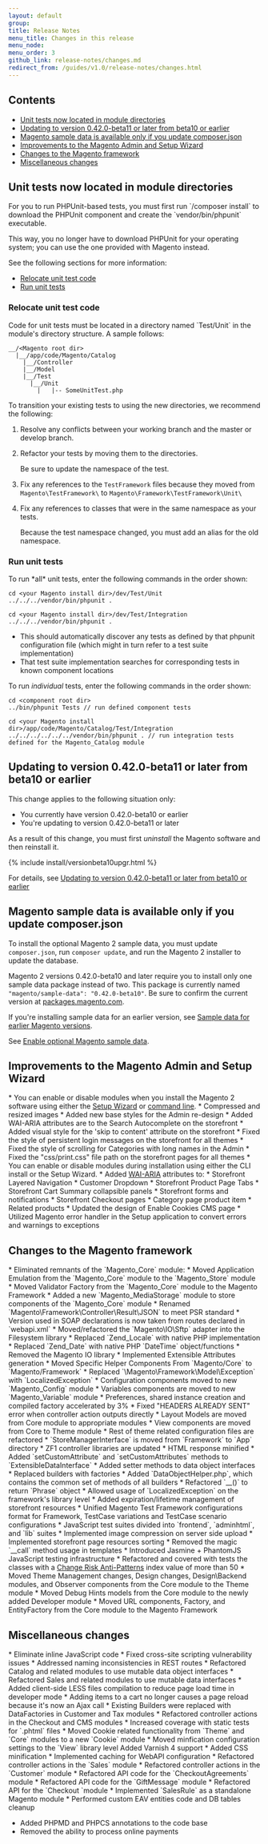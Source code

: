 ```yaml
---
layout: default
group: 
title: Release Notes
menu_title: Changes in this release
menu_node: 
menu_order: 3
github_link: release-notes/changes.md
redirect_from: /guides/v1.0/release-notes/changes.html
---
```


<h2 id="changes-contents">Contents</h2>
<!-- This topic is referred to from Magento 2 code! Don't change the URL without informing engineering! -->
<!-- Referring file:CHANGELOG.md owned by core -->
<!-- Reference is to http://devdocs.magento.com/guides/v1.0/release-notes/changes.html#change-devrc-unit -->


*   <a href="#change-devrc-unit">Unit tests now located in module directories</a>
*   <a href="#change-devbeta-uninstall">Updating to version 0.42.0-beta11 or later from beta10 or earlier</a>
*   <a href="#change-devbeta-sampledata">Magento sample data is available only if you update composer.json</a>
*	<a href="#admin">Improvements to the Magento Admin and Setup Wizard</a>
*	<a href="#framework">Changes to the Magento framework</a>
*	<a href="#misc">Miscellaneous changes</a>

<h2 id="change-devrc-unit">Unit tests now located in module directories</h2>
For you to run PHPUnit-based tests, you must first run `<your Magento root dir>/composer install` to download the PHPUnit component and create the `vendor/bin/phpunit` executable. 

This way, you no longer have to download PHPUnit for your operating system; you can use the one provided with Magento instead.

See the following sections for more information:

*	<a href="#change-devrc-unit-move">Relocate unit test code</a>
*	<a href="#change-devrc-unit-run">Run unit tests</a>

<h3 id="change-devrc-unit-move">Relocate unit test code</h3>
Code for unit tests must be located in a directory named `Test/Unit` in the module's directory structure. A sample follows:

	__/<Magento root dir>
	  |__/app/code/Magento/Catalog
	    |__/Controller
	    |__/Model
	    |__/Test
	      |__/Unit
	        |   |-- SomeUnitTest.php

To transition your existing tests to using the new directories, we recommend the following:

1. Resolve any conflicts between your working branch and the master or develop branch.
2. Refactor your tests by moving them to the directories.  

	Be sure to update the namespace of the test.

3. Fix any references to the `TestFramework` files because they moved from `Magento\TestFramework\` to `Magento\Framework\TestFramework\Unit\`

4. Fix any references to classes that were in the same namespace as your tests.  

	Because the test namespace changed, you must add an alias for the old namespace.

<h3 id="change-devrc-unit-run">Run unit tests</h3>
To run *all* unit tests, enter the following commands in the order shown:

	cd <your Magento install dir>/dev/Test/Unit
	../../../vendor/bin/phpunit .

	cd <your Magento install dir>/dev/Test/Integration
	../../../vendor/bin/phpunit .


*	This should automatically discover any tests as defined by that phpunit configuration file (which might in turn refer to a test suite implementation)
*	That test suite implementation searches for corresponding tests in known component locations

To run *individual* tests, enter the following commands in the order shown:

	cd <component root dir>
	../bin/phpunit Tests // run defined component tests

	cd <your Magento install dir>/app/code/Magento/Catalog/Test/Integration
	../../../../../../vendor/bin/phpunit . // run integration tests defined for the Magento_Catalog module


<h2 id="change-devbeta-uninstall">Updating to version 0.42.0-beta11 or later from beta10 or earlier</h2>
This change applies to the following situation only:

*   You currently have version 0.42.0-beta10 or earlier
*   You're updating to version 0.42.0-beta11 or later

<div class="bs-callout bs-callout-info" id="info">
    <p>As a result of this change, you must first <em>uninstall</em> the Magento software and then reinstall it.</p>
</div>
{% include install/versionbeta10upgr.html %}

For details, see <a href="{{ site.gdeurl }}install-gde/install/install-cli-install.html#instgde-install-magento-updatebeta11">Updating to version 0.42.0-beta11 or later from beta10 or earlier</a>

<h2 id="change-devbeta-sampledata">Magento sample data is available only if you update composer.json</h2>

To install the optional Magento 2 sample data, you must update `composer.json`, run `composer update`, and run the Magento 2 installer to update the database.

<div class="bs-callout bs-callout-info" id="info">
<span class="glyphicon-class">
  <p>Magento 2 versions 0.42.0-beta10 and later require you to install only one sample data package instead of two. This package is currently named <code>"magento/sample-data": "0.42.0-beta10"</code>. Be sure to confirm the current version at <a href="http://packages.magento.com/#magento/sample-data" target="_blank">packages.magento.com</a>.</p>
<p>If you're installing sample data for an earlier version, see <a href="#installgde-install-sample-old">Sample data for earlier Magento versions</a>.</p></span>
</div>

See <a href="{{ site.gdeurl }}/install-gde/install/sample-data.html">Enable optional Magento sample data</a>.

<h2 id="admin">Improvements to the Magento Admin and Setup Wizard</h2>
*	You can enable or disable modules when you install the Magento 2 software using either the <a href="{{ site.gdeurl }}install-gde/install/install-web.html#instgde-install-magento-web-step4
">Setup Wizard</a> or <a href="{{ site.gdeurl }}install-gde/install/cli/install-cli-subcommands-enable.html">command line</a>.
*    Compressed and resized images
*    Added new base styles for the Admin re-design
*    Added WAI-ARIA attributes are to the Search Autocomplete on the storefront
*    Added visual style for the 'skip to content' attribute on the storefront 
*    Fixed the style of persistent login messages on the storefront for all themes 
*    Fixed the style of scrolling for Categories with long names in the Admin 
*    Fixed the "css/print.css" file path on the storefront pages for all themes 
    *	You can enable or disable modules during installation using either the CLI install or the Setup Wizard.
*	Added <a href="http://www.w3.org/WAI/intro/aria.php" target="_blank">WAI-ARIA</a> attributes to:
	*	Storefront Layered Navigation
	*	Customer Dropdown
	*	Storefront Product Page Tabs
	*	Storefront Cart Summary collapsible panels
	*	Storefront forms and notifications
	*	Storefront Checkout pages
	*	Category page product item 
	*	Related products
*    Updated the design of Enable Cookies CMS page
*	Utilized Magento error handler in the Setup application to convert errors and warnings to exceptions

<h2 id="framework">Changes to the Magento framework</h2>
*	Eliminated remnants of the `Magento_Core` module:
	*	Moved Application Emulation from the `Magento_Core` module to the `Magento_Store` module
	*	Moved Validator Factory from the `Magento_Core` module to the Magento Framework
	*	Added a new `Magento_MediaStorage` module to store components of the `Magento_Core` module
*	Renamed `Magento\Framework\Controller\Result\JSON` to meet PSR standard
*	Version used in SOAP declarations is now taken from routes declared in `webapi.xml`
*    Moved/refactored the `Magento\IO\Sftp` adapter into the Filesystem library
*	Replaced `Zend_Locale` with native PHP implementation
*	Replaced `Zend_Date` with native PHP `DateTime` object/functions
*    Removed the Magento IO library
*    Implemented Extensible Attributes generation
*    Moved Specific Helper Components From `Magento/Core` to `Magento/Framework`
*    Replaced `\Magento\Framework\Model\Exception` with `LocalizedException`
*    Configuration components moved to new `Magento_Config` module
*    Variables components are moved to new `Magento_Variable` module
*    Preferences, shared instance creation and compiled factory accelerated by 3%
*    Fixed "HEADERS ALREADY SENT" error when controller action outputs directly
*    Layout Models are moved from Core module to appropriate modules
*    View components are moved from Core to Theme module
*    Rest of theme related configuration files are refactored
*    `StoreManagerInterface` is moved from `Framework` to `App` directory
*    ZF1 controller libraries are updated
*    HTML response minified
*   Added `setCustomAttribute` and `setCustomAttributes` methods to `ExtensibleDataInterface`
*   Added setter methods to data object interfaces
*   Replaced builders with factories
*   Added `DataObjectHelper.php`, which contains the common set of methods of all builders
*   Refactored `__()` to return `Phrase` object
*   Allowed usage of `LocalizedException` on the framework's library level
*   Added expiration/lifetime management of storefront resources
*   Unified Magento Test Framework configurations format for Framework, TestCase variations and TestCase scenario configurations
*   JavaScript test suites divided into `frontend`, `adminhtml`, and `lib` suites 
*   Implemented image compression on server side upload
*   Implemented storefront page resources sorting 
*   Removed the magic `__call` method usage in templates
*   Introduced Jasmine + PhantomJS JavaScript testing infrastructure
*    Refactored and covered with tests the classes with a <a href="https://phpunit.de/manual/current/en/code-coverage-analysis.html" target="_blank">Change Risk Anti-Patterns</a> index value of more than 50
*    Moved Theme Management changes, Design changes, Design\Backend modules, and Observer components from the Core module to the Theme module
*    Moved Debug Hints models from the Core module to the newly added Developer module
*    Moved URL components, Factory, and EntityFactory from the Core module to the Magento Framework

<h2 id="misc">Miscellaneous changes</h2>
*	Eliminate inline JavaScript code 
*	Fixed cross-site scripting vulnerability issues
*	Addressed naming inconsistencies in REST routes
*	Refactored Catalog and related modules to use mutable data object interfaces
*	Refactored Sales and related modules to use mutable data interfaces
*    Added client-side LESS files compilation to reduce page load time in developer mode
*	Adding items to a cart no longer causes a page reload because it's now an Ajax call
*   Existing Builders were replaced with DataFactories in Customer and Tax modules
*   Refactored controller actions in the Checkout and CMS modules
*   Increased coverage with static tests for `.phtml` files
*   Moved Cookie related functionality from `Theme` and `Core` modules to a new `Cookie` module
*   Moved minfication configuration settings to the `View` library level
    Added Varnish 4 support 
*   Added CSS minification 
*    Implemented caching for WebAPI configuration 
*    Refactored controller actions in the `Sales` module 
*    Refactored controller actions in the `Customer` module 
*    Refactored API code for the `CheckoutAgreements` module 
*    Refactored API code for the `GiftMessage` module 
*    Refactored API for the `Checkout `module 
*    Implemented `SalesRule` as a standalone Magento module
*    Performed custom EAV entities code and DB tables cleanup

*    Added PHPMD and PHPCS annotations to the code base
*   Removed the ability to process online payments